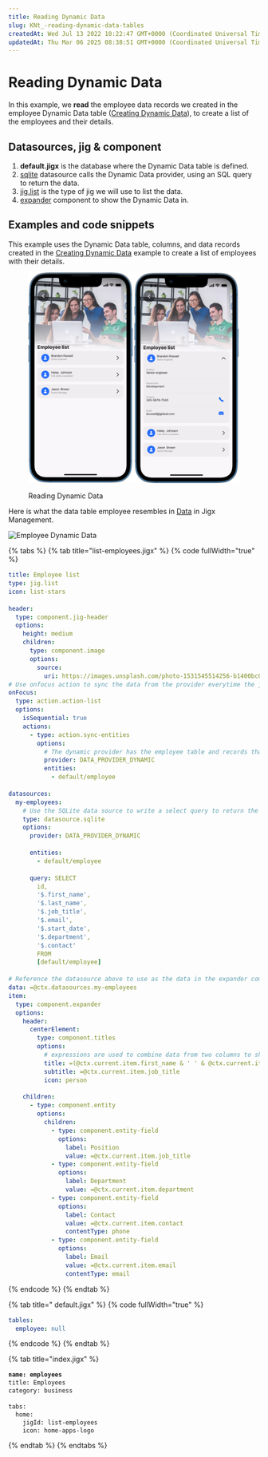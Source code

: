 ```yaml
---
title: Reading Dynamic Data
slug: KNt_-reading-dynamic-data-tables
createdAt: Wed Jul 13 2022 10:22:47 GMT+0000 (Coordinated Universal Time)
updatedAt: Thu Mar 06 2025 08:38:51 GMT+0000 (Coordinated Universal Time)
---
```


# Reading Dynamic Data

In this example, we **read** the employee data records we created in the employee Dynamic Data table ([Creating Dynamic Data](<Creating Dynamic Data.md>)), to create a list of the employees and their details.

## Datasources, jig & component

1. **default.jigx** is the database where the Dynamic Data table is defined.
2. [sqlite](../../Datasource/sqlite.md) datasource calls the Dynamic Data provider, using an SQL query to return the data.
3. [jig.list](<../../Jig Types/jig_list.md>) is the type of jig we will use to list the data.
4. [expander](../../Components/expander.md) component to show the Dynamic Data in.

## Examples and code snippets

This example uses the Dynamic Data table, columns, and data records created in the [Creating Dynamic Data](<Creating Dynamic Data.md>) example to create a list of employees with their details.

<figure><img src="../../../.gitbook/assets/DD-list-emp.png" alt="Reading Dynamic Data" width="563"><figcaption><p>Reading Dynamic Data</p></figcaption></figure>

Here is what the data table employee resembles in [Data](https://docs.jigx.com/data) in Jigx Management.

![Employee Dynamic Data](https://archbee-image-uploads.s3.amazonaws.com/x7vdIDH6-ScTprfmi2XXX/ryCmLjukF38TWd_rs1Ayw_dd-list-mngt.png)

{% tabs %}
{% tab title="list-employees.jigx" %}
{% code fullWidth="true" %}
```yaml
title: Employee list
type: jig.list
icon: list-stars

header:
  type: component.jig-header
  options:
    height: medium
    children:
      type: component.image
      options:
        source:
          uri: https://images.unsplash.com/photo-1531545514256-b1400bc00f31?q=80&w=1374&auto=format&fit=crop&ixlib=rb-4.0.3&ixid=M3wxMjA3fDB8MHxwaG90by1wYWdlfHx8fGVufDB8fHx8fA%3D%3D
# Use onfocus action to sync the data from the provider everytime the jig is opened
onFocus:
  type: action.action-list
  options:
    isSequential: true
    actions:
      - type: action.sync-entities
        options:
          # The dynamic provider has the employee table and records that must sync when the jig is opened
          provider: DATA_PROVIDER_DYNAMIC
          entities:
            - default/employee

datasources:
  my-employees:
    # Use the SQLite data source to write a select query to return the exact data from the solution's Dynamic Data employee table to be used in the jig
    type: datasource.sqlite
    options:
      provider: DATA_PROVIDER_DYNAMIC

      entities:
        - default/employee

      query: SELECT
        id,
        '$.first_name',
        '$.last_name',
        '$.job_title',
        '$.email',
        '$.start_date',
        '$.department',
        '$.contact'
        FROM
        [default/employee]

# Reference the datasource above to use as the data in the expander component
data: =@ctx.datasources.my-employees
item:
  type: component.expander
  options:
    header:
      centerElement:
        type: component.titles
        options:
          # expressions are used to combine data from two columns to show in the list
          title: =(@ctx.current.item.first_name & ' ' & @ctx.current.item.last_name)
          subtitle: =@ctx.current.item.job_title
          icon: person

    children:
      - type: component.entity
        options:
          children:
            - type: component.entity-field
              options:
                label: Position
                value: =@ctx.current.item.job_title
            - type: component.entity-field
              options:
                label: Department
                value: =@ctx.current.item.department
            - type: component.entity-field
              options:
                label: Contact
                value: =@ctx.current.item.contact
                contentType: phone
            - type: component.entity-field
              options:
                label: Email
                value: =@ctx.current.item.email
                contentType: email
```
{% endcode %}
{% endtab %}

{% tab title=" default.jigx" %}
{% code fullWidth="true" %}
```yaml
tables:
  employee: null
```
{% endcode %}
{% endtab %}

{% tab title="index.jigx" %}
<pre class="language-yaml" data-full-width="true"><code class="lang-yaml"><strong>name: employees
</strong>title: Employees
category: business

tabs:
  home:
    jigId: list-employees
    icon: home-apps-logo
</code></pre>
{% endtab %}
{% endtabs %}
